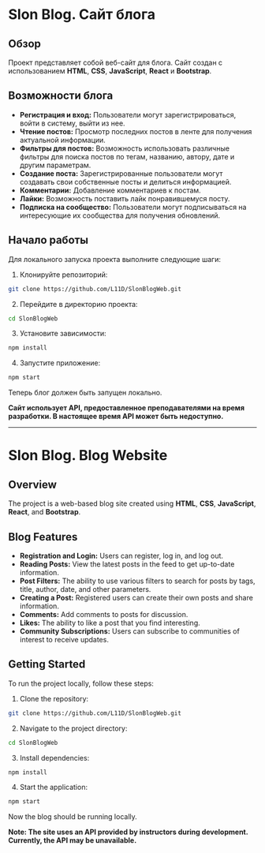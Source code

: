 # Slon Blog. Сайт блога

## Обзор

Проект представляет собой веб-сайт для блога. Сайт создан с использованием **HTML**, **CSS**, **JavaScript**, **React** и **Bootstrap**.
## Возможности блога

- **Регистрация и вход:** Пользователи могут зарегистрироваться, войти в систему, выйти из нее.
- **Чтение постов:** Просмотр последних постов в ленте для получения актуальной информации.
- **Фильтры для постов:** Возможность использовать различные фильтры для поиска постов по тегам, названию, автору, дате и другим параметрам.
- **Создание поста:** Зарегистрированные пользователи могут создавать свои собственные посты и делиться информацией.
- **Комментарии:** Добавление комментариев к постам.
- **Лайки:** Возможность поставить лайк понравившемуся посту.
- **Подписка на сообщество:** Пользователи могут подписываться на интересующие их сообщества для получения обновлений.

## Начало работы

Для локального запуска проекта выполните следующие шаги:

1. Клонируйте репозиторий:

```bash
git clone https://github.com/L11D/SlonBlogWeb.git
```

2. Перейдите в директорию проекта:

```bash
cd SlonBlogWeb
```

3. Установите зависимости:

```bash
npm install
```

4. Запустите приложение:

```bash
npm start
```

Теперь блог должен быть запущен локально. 

**Сайт использует API, предоставленное преподавателями на время разработки. В настоящее время API может быть недоступно.**

---

# Slon Blog. Blog Website

## Overview

The project is a web-based blog site created using **HTML**, **CSS**, **JavaScript**, **React**, and **Bootstrap**.

## Blog Features

- **Registration and Login:** Users can register, log in, and log out.
- **Reading Posts:** View the latest posts in the feed to get up-to-date information.
- **Post Filters:** The ability to use various filters to search for posts by tags, title, author, date, and other parameters.
- **Creating a Post:** Registered users can create their own posts and share information.
- **Comments:** Add comments to posts for discussion.
- **Likes:** The ability to like a post that you find interesting.
- **Community Subscriptions:** Users can subscribe to communities of interest to receive updates.

## Getting Started

To run the project locally, follow these steps:

1. Clone the repository:

```bash
git clone https://github.com/L11D/SlonBlogWeb.git
```

2. Navigate to the project directory:

```bash
cd SlonBlogWeb
```

3. Install dependencies:

```bash
npm install
```

4. Start the application:

```bash
npm start
```

Now the blog should be running locally.

**Note: The site uses an API provided by instructors during development. Currently, the API may be unavailable.**

